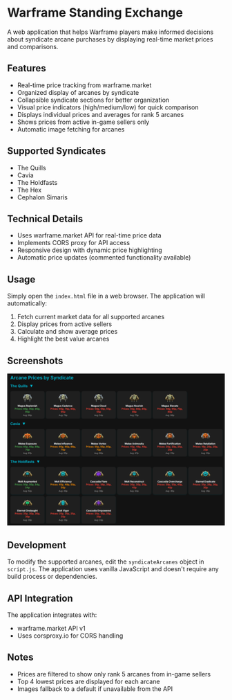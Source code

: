 # Warframe Standing Exchange

A web application that helps Warframe players make informed decisions about syndicate arcane purchases by displaying real-time market prices and comparisons.

## Features

- Real-time price tracking from warframe.market
- Organized display of arcanes by syndicate
- Collapsible syndicate sections for better organization
- Visual price indicators (high/medium/low) for quick comparison
- Displays individual prices and averages for rank 5 arcanes
- Shows prices from active in-game sellers only
- Automatic image fetching for arcanes

## Supported Syndicates

- The Quills
- Cavia
- The Holdfasts
- The Hex
- Cephalon Simaris

## Technical Details

- Uses warframe.market API for real-time price data
- Implements CORS proxy for API access
- Responsive design with dynamic price highlighting
- Automatic price updates (commented functionality available)

## Usage

Simply open the `index.html` file in a web browser. The application will automatically:
1. Fetch current market data for all supported arcanes
2. Display prices from active sellers
3. Calculate and show average prices
4. Highlight the best value arcanes

## Screenshots
![Arcane List Overview](https://github.com/tdnk-td/legendary-octo-waffle/blob/main/images/arcane.png)

## Development

To modify the supported arcanes, edit the `syndicateArcanes` object in `script.js`. The application uses vanilla JavaScript and doesn't require any build process or dependencies.

## API Integration

The application integrates with:
- warframe.market API v1
- Uses corsproxy.io for CORS handling

## Notes

- Prices are filtered to show only rank 5 arcanes from in-game sellers
- Top 4 lowest prices are displayed for each arcane
- Images fallback to a default if unavailable from the API
